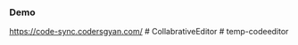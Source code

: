 ### Demo

https://code-sync.codersgyan.com/
#   C o l l a b r a t i v e E d i t o r  
 #   t e m p - c o d e e d i t o r  
 
